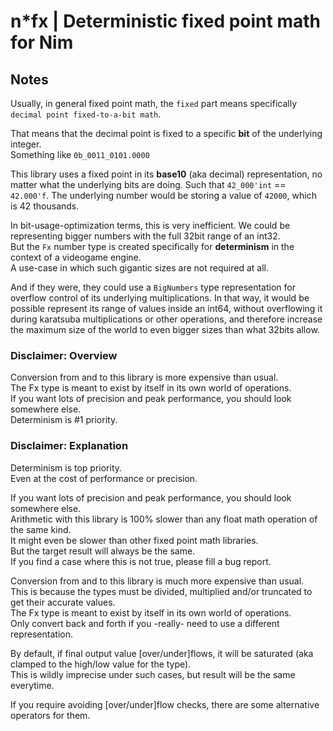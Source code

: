 # n*fx | Deterministic fixed point math for Nim


## Notes
Usually, in general fixed point math, the `fixed` part means specifically `decimal point fixed-to-a-bit math`.  

That means that the decimal point is fixed to a specific **bit** of the underlying integer.  
Something like `0b_0011_0101.0000`  

This library uses a fixed point in its **base10** (aka decimal) representation, no matter what the underlying bits are doing. Such that `42_000'int` == `42.000'f`. The underlying number would be storing a value of `42000`, which is 42 thousands.

In bit-usage-optimization terms, this is very inefficient.
We could be representing bigger numbers with the full 32bit range of an int32.  
But the `Fx` number type is created specifically for **determinism** in the context of a videogame engine.  
A use-case in which such gigantic sizes are not required at all.  

And if they were, they could use a `BigNumbers` type representation for overflow control of its underlying multiplications.
In that way, it would be possible represent its range of values inside an int64,
without overflowing it during karatsuba multiplications or other operations,
and therefore increase the maximum size of the world to even bigger sizes than what 32bits allow.  

### Disclaimer: Overview
Conversion from and to this library is more expensive than usual.  
The Fx type is meant to exist by itself in its own world of operations.  
If you want lots of precision and peak performance, you should look somewhere else.  
Determinism is #1 priority.

### Disclaimer: Explanation
Determinism is top priority.  
Even at the cost of performance or precision.  

If you want lots of precision and peak performance, you should look somewhere else.  
Arithmetic with this library is 100% slower than any float math operation of the same kind.  
It might even be slower than other fixed point math libraries.  
But the target result will always be the same.  
If you find a case where this is not true, please fill a bug report.  

Conversion from and to this library is much more expensive than usual.  
This is because the types must be divided, multiplied and/or truncated to get their accurate values.  
The Fx type is meant to exist by itself in its own world of operations.  
Only convert back and forth if you -really- need to use a different representation.  

By default, if final output value [over/under]flows, it will be saturated (aka clamped to the high/low value for the type).  
This is wildly imprecise under such cases, but result will be the same everytime.  

If you require avoiding [over/under]flow checks, there are some alternative operators for them.  
